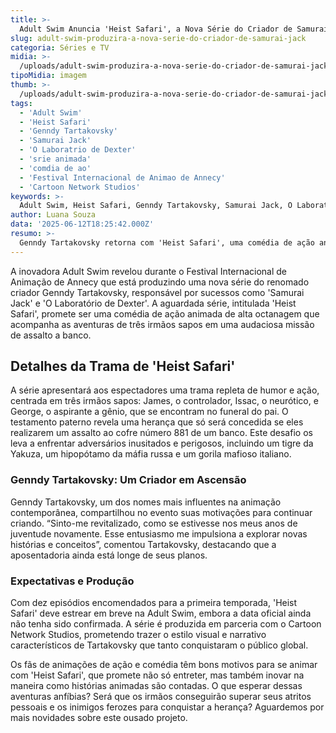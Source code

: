 ```yaml
---
title: >-
  Adult Swim Anuncia 'Heist Safari', a Nova Série do Criador de Samurai Jack
slug: adult-swim-produzira-a-nova-serie-do-criador-de-samurai-jack
categoria: Séries e TV
midia: >-
  /uploads/adult-swim-produzira-a-nova-serie-do-criador-de-samurai-jack-thumb.jpg
tipoMidia: imagem
thumb: >-
  /uploads/adult-swim-produzira-a-nova-serie-do-criador-de-samurai-jack-thumb.jpg
tags:
  - 'Adult Swim'
  - 'Heist Safari'
  - 'Genndy Tartakovsky'
  - 'Samurai Jack'
  - 'O Laboratrio de Dexter'
  - 'srie animada'
  - 'comdia de ao'
  - 'Festival Internacional de Animao de Annecy'
  - 'Cartoon Network Studios'
keywords: >-
  Adult Swim, Heist Safari, Genndy Tartakovsky, Samurai Jack, O Laboratório de Dexter, série animada, comédia de ação, Festival Internacional de Animação de Annecy, Cartoon Network Studios
author: Luana Souza
data: '2025-06-12T18:25:42.000Z'
resumo: >-
  Genndy Tartakovsky retorna com 'Heist Safari', uma comédia de ação animada sobre três irmãos sapos em um ousado assalto a banco. O lançamento foi anunciado no prestigiado Festival Internacional de Animação de Annecy.
---
```


A inovadora Adult Swim revelou durante o Festival Internacional de Animação de Annecy que está produzindo uma nova série do renomado criador Genndy Tartakovsky, responsável por sucessos como 'Samurai Jack' e 'O Laboratório de Dexter'. A aguardada série, intitulada 'Heist Safari', promete ser uma comédia de ação animada de alta octanagem que acompanha as aventuras de três irmãos sapos em uma audaciosa missão de assalto a banco.

## Detalhes da Trama de 'Heist Safari'

A série apresentará aos espectadores uma trama repleta de humor e ação, centrada em três irmãos sapos: James, o controlador, Issac, o neurótico, e George, o aspirante a gênio, que se encontram no funeral do pai. O testamento paterno revela uma herança que só será concedida se eles realizarem um assalto ao cofre número 881 de um banco. Este desafio os leva a enfrentar adversários inusitados e perigosos, incluindo um tigre da Yakuza, um hipopótamo da máfia russa e um gorila mafioso italiano.

### Genndy Tartakovsky: Um Criador em Ascensão

Genndy Tartakovsky, um dos nomes mais influentes na animação contemporânea, compartilhou no evento suas motivações para continuar criando. “Sinto-me revitalizado, como se estivesse nos meus anos de juventude novamente. Esse entusiasmo me impulsiona a explorar novas histórias e conceitos”, comentou Tartakovsky, destacando que a aposentadoria ainda está longe de seus planos.

### Expectativas e Produção

Com dez episódios encomendados para a primeira temporada, 'Heist Safari' deve estrear em breve na Adult Swim, embora a data oficial ainda não tenha sido confirmada. A série é produzida em parceria com o Cartoon Network Studios, prometendo trazer o estilo visual e narrativo característicos de Tartakovsky que tanto conquistaram o público global.

Os fãs de animações de ação e comédia têm bons motivos para se animar com 'Heist Safari', que promete não só entreter, mas também inovar na maneira como histórias animadas são contadas. O que esperar dessas aventuras anfíbias? Será que os irmãos conseguirão superar seus atritos pessoais e os inimigos ferozes para conquistar a herança? Aguardemos por mais novidades sobre este ousado projeto.
